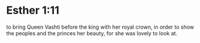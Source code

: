 # Esther 1:11

to bring Queen Vashti before the king with her royal crown, in order to show the peoples and the princes her beauty, for she was lovely to look at.
